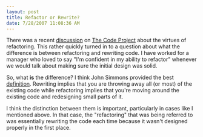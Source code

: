 ```yaml
---
layout: post
title: Refactor or Rewrite?
date: 7/28/2007 11:08:36 AM
---
```


There was a recent [discussion](http://www.codeproject.com/lounge.asp?msg=2151482&mode=all&userid=36803#xx2151482xx) on [The Code Project](http://www.codeproject.com/ "The Code Project - Free Source Code and Tutorials") about the virtues of refactoring. This rather quickly turned in to a question about what the difference is between refactoring and rewriting code. I have worked for a manager who loved to say "I'm confident in my ability to refactor" whenever we would talk about making sure the initial design was solid.

So, what **is** the difference? I think John Simmons provided the best [definition](http://www.codeproject.com/lounge.asp?mode=all&userid=36803&select=2151723&df=100&forumid=1159&fr=1103.5#xx2151723xx). Rewriting implies that you are throwing away all (or most) of the existing code while refactoring implies that you're moving around the existing code and redesigning small parts of it.

I think the distinction between them is important, particularly in cases like I mentioned above. In that case, the "refactoring" that was being referred to was essentially rewriting the code each time because it wasn't designed properly in the first place.
